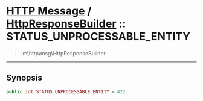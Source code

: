 # [HTTP Message](http.md) / [HttpResponseBuilder](http-HttpResponseBuilder.md) :: STATUS_UNPROCESSABLE_ENTITY
 > im\http\msg\HttpResponseBuilder
____

## Synopsis
```php
public int STATUS_UNPROCESSABLE_ENTITY = 422
```
